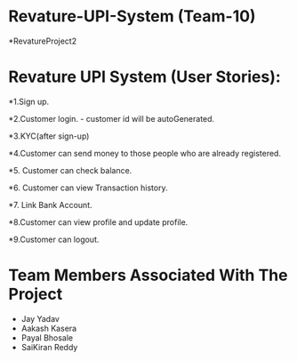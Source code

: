 # Revature-UPI-System (Team-10)
*RevatureProject2 

# Revature UPI System (User Stories):

*1.Sign up.

*2.Customer login.
	- customer id will be autoGenerated.
	
*3.KYC(after sign-up)

*4.Customer can send money to those people who are already registered.

*5. Customer can check balance.

*6. Customer can view Transaction history.

*7. Link Bank Account.

*8.Customer can view profile and update profile.

*9.Customer can logout.

# Team Members Associated With The Project
* Jay Yadav
* Aakash Kasera
* Payal Bhosale
* SaiKiran Reddy 


